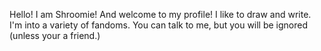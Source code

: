 Hello! I am Shroomie! And welcome to my profile! I like to draw and write.
I'm into a variety of fandoms.
You can talk to me, but you will be ignored (unless your a friend.)

<!---
fluffy-friend/fluffy-friend is a ✨ special ✨ repository because its `README.md` (this file) appears on your GitHub profile.
You can click the Preview link to take a look at your changes.
--->
